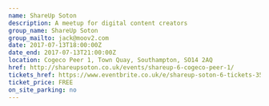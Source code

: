 ```yaml
---
name: ShareUp Soton
description: A meetup for digital content creators
group_name: ShareUp Soton
group_mailto: jack@moov2.com
date: 2017-07-13T18:00:00Z
date_end: 2017-07-13T21:00:00Z
location: Cogeco Peer 1, Town Quay, Southampton, SO14 2AQ
href: http://shareupsoton.co.uk/events/shareup-6-cogeco-peer-1/
tickets_href: https://www.eventbrite.co.uk/e/shareup-soton-6-tickets-35507092670
ticket_price: FREE
on_site_parking: no
---
```

